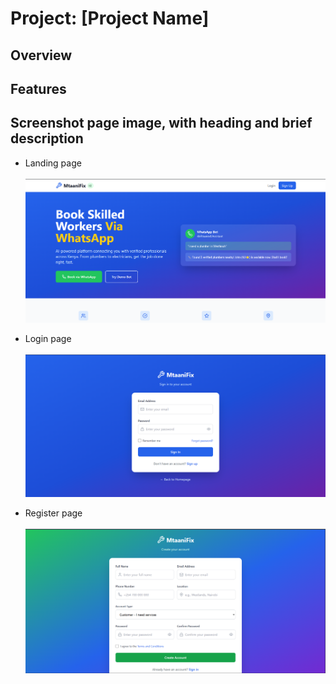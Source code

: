 <!-- File: README.md -->
# Project: [Project Name]
## Overview
<!-- This project is a [brief description of the project].
 write the description
 -->

 



<!-- 

This project is a [briefly describe the project].

Book Skilled Workers Via WhatsApp
AI-powered platform connecting you with verified professionals across Kenya. From plumbers to electricians, get the job done right, fast.

WhatsApp Bot
AI-Powered Assistant

"I need a plumber in Westlands"

🔧 Found 3 verified plumbers nearby! John (4.9⭐) is available now. Shall I book?

Professional Services Available
From emergency repairs to planned installations, our verified professionals are ready to help with quality workmanship guaranteed.

Plumbing
Professional plumbers for all your water and drainage needs

Book Now →
Electrical
Licensed electricians for installations and repairs

Book Now →
Mechanics
Expert mechanics for vehicle repairs and maintenance

Book Now →
ICT Services
Tech support, installations, and IT solutions

Book Now →
Why Choose MtaaniFix?
We're revolutionizing how Kenyans find and book skilled workers with AI-powered matching and seamless WhatsApp integration.

Verified Professionals
All fundi's are vetted and background-checked

24/7 Availability
Book services anytime via WhatsApp

Location-Based Matching
AI matches you with nearby professionals

Quality Guaranteed
Rated professionals with quality assurance

Ready to Get Started?
Join thousands of satisfied customers who trust MtaaniFix for their home and business needs.



 -->

## Features 

<!-- 
    - [Feature 1]: [briefly describe feature 1]
    - [Feature 2]: [briefly describe feature 2]
    - [Feature 3]: [briefly describe feature 3] 
-->

## Screenshot page image, with heading and brief description
- Landing page <br><br>
![MtaaniFix - Landing page](./images/Landing-page.png)

<!-- Login -->
- Login page <br><br>
![MtaaniFix - Landing page](./images/Signin-page.png)

<!-- Register -->
- Register page <br><br>
![MtaaniFix - Landing page](./images/Signup-page.png)




